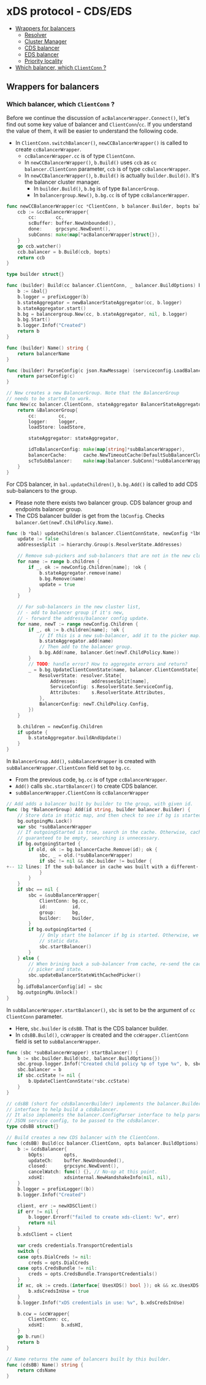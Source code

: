 # xDS protocol - CDS/EDS

- [Wrappers for balancers](#wrappers-for-balancers)
  - [Resolver](#1)
  - [Cluster Manager](#2)
  - [CDS balancer](#3)
  - [EDS balancer](#4)
  - [Priority locality](#5)
- [Which balancer, which `ClientConn` ?](#which-balancer-which-clientconn-)

## Wrappers for balancers

### Which balancer, which `ClientConn` ?

Before we continue the discussion of `acBalancerWrapper.Connect()`, let's find out some key value of balancer and `ClientConn`/`cc`. If you understand the value of them, it will be easier to understand the following code.

- In `ClientConn.switchBalancer()`, `newCCBalancerWrapper()` is called to create `ccBalancerWrapper`.
  - `ccBalancerWrapper.cc` is of type `ClientConn`.
  - In `newCCBalancerWrapper()`, `b.Build()` uses `ccb` as `cc balancer.ClientConn` parameter, `ccb` is of type `ccBalancerWrapper`.
  - In `newCCBalancerWrapper()`, `b.Build()` is actually `builder.Build()`. It's the balancer cluster manager.
    - In `builder.Build()`, `b.bg` is of type `BalancerGroup`.
    - In `balancergroup.New()`, `b.bg.cc` is of type `ccBalancerWrapper`.

```go
func newCCBalancerWrapper(cc *ClientConn, b balancer.Builder, bopts balancer.BuildOptions) *ccBalancerWrapper {
    ccb := &ccBalancerWrapper{
        cc:       cc,
        scBuffer: buffer.NewUnbounded(),
        done:     grpcsync.NewEvent(),
        subConns: make(map[*acBalancerWrapper]struct{}),
    }
    go ccb.watcher()
    ccb.balancer = b.Build(ccb, bopts)
    return ccb
}

type builder struct{}

func (builder) Build(cc balancer.ClientConn, _ balancer.BuildOptions) balancer.Balancer {
    b := &bal{}
    b.logger = prefixLogger(b)
    b.stateAggregator = newBalancerStateAggregator(cc, b.logger)
    b.stateAggregator.start()
    b.bg = balancergroup.New(cc, b.stateAggregator, nil, b.logger)
    b.bg.Start()
    b.logger.Infof("Created")
    return b
}

func (builder) Name() string {
    return balancerName
}

func (builder) ParseConfig(c json.RawMessage) (serviceconfig.LoadBalancingConfig, error) {
    return parseConfig(c)
}

// New creates a new BalancerGroup. Note that the BalancerGroup
// needs to be started to work.
func New(cc balancer.ClientConn, stateAggregator BalancerStateAggregator, loadStore load.PerClusterReporter, logger *grpclog.PrefixLogger) *BalancerGroup {
    return &BalancerGroup{
        cc:        cc,
        logger:    logger,
        loadStore: loadStore,

        stateAggregator: stateAggregator,

        idToBalancerConfig: make(map[string]*subBalancerWrapper),
        balancerCache:      cache.NewTimeoutCache(DefaultSubBalancerCloseTimeout),
        scToSubBalancer:    make(map[balancer.SubConn]*subBalancerWrapper),
    }
}
```

For CDS balancer, in `bal.updateChildren()`, `b.bg.Add()` is called to add CDS sub-balancers to the group.

- Please note there exists two balancer group. CDS balancer group and endpoints balancer group.
- The CDS balancer builder is get from the `lbConfig`. Checks `balancer.Get(newT.ChildPolicy.Name)`.

```go
func (b *bal) updateChildren(s balancer.ClientConnState, newConfig *lbConfig) {
    update := false
    addressesSplit := hierarchy.Group(s.ResolverState.Addresses)

    // Remove sub-pickers and sub-balancers that are not in the new cluster list.
    for name := range b.children {
        if _, ok := newConfig.Children[name]; !ok {
            b.stateAggregator.remove(name)
            b.bg.Remove(name)
            update = true
        }
    }

    // For sub-balancers in the new cluster list,
    // - add to balancer group if it's new,
    // - forward the address/balancer config update.
    for name, newT := range newConfig.Children {
        if _, ok := b.children[name]; !ok {
            // If this is a new sub-balancer, add it to the picker map.
            b.stateAggregator.add(name)
            // Then add to the balancer group.
            b.bg.Add(name, balancer.Get(newT.ChildPolicy.Name))
        }
        // TODO: handle error? How to aggregate errors and return?
        _ = b.bg.UpdateClientConnState(name, balancer.ClientConnState{
            ResolverState: resolver.State{
                Addresses:     addressesSplit[name],
                ServiceConfig: s.ResolverState.ServiceConfig,
                Attributes:    s.ResolverState.Attributes,
            },
            BalancerConfig: newT.ChildPolicy.Config,
        })
    }

    b.children = newConfig.Children
    if update {
        b.stateAggregator.buildAndUpdate()
    }
}
```

In `BalancerGroup.Add()`, `subBalancerWrapper` is created with `subBalancerWrapper.ClientConn` field set to `bg.cc`.

- From the previous code, `bg.cc` is of type `ccBalancerWrapper`.
- `Add()` calls `sbc.startBalancer()` to create CDS balancer.
- `subBalancerWrapper.ClientConn` is `ccBalancerWrapper`

```go
// Add adds a balancer built by builder to the group, with given id.
func (bg *BalancerGroup) Add(id string, builder balancer.Builder) {
    // Store data in static map, and then check to see if bg is started.
    bg.outgoingMu.Lock()
    var sbc *subBalancerWrapper
    // If outgoingStarted is true, search in the cache. Otherwise, cache is
    // guaranteed to be empty, searching is unnecessary.
    if bg.outgoingStarted {
        if old, ok := bg.balancerCache.Remove(id); ok {
            sbc, _ = old.(*subBalancerWrapper)
            if sbc != nil && sbc.builder != builder {
+-- 12 lines: If the sub-balancer in cache was built with a different······························································································
            }
        }
    }
    if sbc == nil {
        sbc = &subBalancerWrapper{
            ClientConn: bg.cc,
            id:         id,
            group:      bg,
            builder:    builder,
        }
        if bg.outgoingStarted {
            // Only start the balancer if bg is started. Otherwise, we only keep the
            // static data.
            sbc.startBalancer()
        }
    } else {
        // When brining back a sub-balancer from cache, re-send the cached
        // picker and state.
        sbc.updateBalancerStateWithCachedPicker()
    }
    bg.idToBalancerConfig[id] = sbc
    bg.outgoingMu.Unlock()
}
```

In `subBalancerWrapper.startBalancer()`, `sbc` is set to be the argument of `cc ClientConn` parameter.

- Here, `sbc.builder` is `cdsBB`. That is the CDS balancer builder.
- In `cdsBB.Build()`, `ccWrapper` is created and the `ccWrapper.ClientConn` field is set to `subBalancerWrapper`.

```go
func (sbc *subBalancerWrapper) startBalancer() {
    b := sbc.builder.Build(sbc, balancer.BuildOptions{})
    sbc.group.logger.Infof("Created child policy %p of type %v", b, sbc.builder.Name())
    sbc.balancer = b
    if sbc.ccState != nil {
        b.UpdateClientConnState(*sbc.ccState)
    }
}

// cdsBB (short for cdsBalancerBuilder) implements the balancer.Builder
// interface to help build a cdsBalancer.
// It also implements the balancer.ConfigParser interface to help parse the
// JSON service config, to be passed to the cdsBalancer.
type cdsBB struct{}

// Build creates a new CDS balancer with the ClientConn.
func (cdsBB) Build(cc balancer.ClientConn, opts balancer.BuildOptions) balancer.Balancer {
    b := &cdsBalancer{
        bOpts:       opts,
        updateCh:    buffer.NewUnbounded(),
        closed:      grpcsync.NewEvent(),
        cancelWatch: func() {}, // No-op at this point.
        xdsHI:       xdsinternal.NewHandshakeInfo(nil, nil),
    }
    b.logger = prefixLogger((b))
    b.logger.Infof("Created")

    client, err := newXDSClient()
    if err != nil {
        b.logger.Errorf("failed to create xds-client: %v", err)
        return nil
    }
    b.xdsClient = client

    var creds credentials.TransportCredentials
    switch {
    case opts.DialCreds != nil:
        creds = opts.DialCreds
    case opts.CredsBundle != nil:
        creds = opts.CredsBundle.TransportCredentials()
    }
    if xc, ok := creds.(interface{ UsesXDS() bool }); ok && xc.UsesXDS() {
        b.xdsCredsInUse = true
    }
    b.logger.Infof("xDS credentials in use: %v", b.xdsCredsInUse)

    b.ccw = &ccWrapper{
        ClientConn: cc,
        xdsHI:      b.xdsHI,
    }
    go b.run()
    return b
}

// Name returns the name of balancers built by this builder.
func (cdsBB) Name() string {
    return cdsName
}

```
